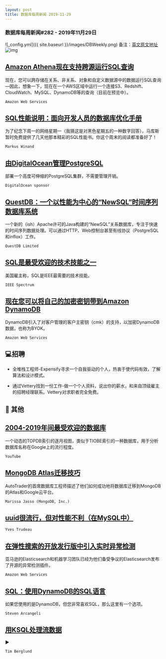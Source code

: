 ```yaml
---
layout: post
title: 数据库每周新闻 2019-11-29
---
```

### 数据库每周新闻#282 - 2019年11月29日
![_config.yml]({{ site.baseurl }}/images/DBWeekly.png)
备注：[英文原文地址](https://dbweekly.com/issues/282)
![img](https://res.cloudinary.com/cpress/image/upload/w_1280,e_sharpen:60/v1575025098/zlizprvul6iws1ra6bcu.jpg)


## [Amazon Athena现在支持跨源运行SQL查询](https://dbweekly.com/link/80626/web)
现在，您可以跨存储在关系、非关系、对象和自定义数据源中的数据运行SQL查询—因此，想象一下，现在在一个AWS区域中运行一个连接S3、Redshift、CloudWatch、MySQL、DynamoDB等的查询（目前在预览中）。

`Amazon Web Services`


## [SQL性能说明：面向开发人员的数据库优化手册](https://dbweekly.com/link/80627/web)
为了纪念下周一的网络星期一（我猜这是对黑色星期五的一种数字回答），马库斯暂时免费提供了几天他那本精彩的SQL性能书。你这个周末的阅读都准备好了！

`Markus Winand`


## [由DigitalOcean管理PostgreSQL](https://dbweekly.com/link/80628/web)
部署一个高度可伸缩的PostgreSQL集群，不需要管理开销。

`DigitalOcean sponsor`


## [QuestDB：一个以性能为中心的“NewSQL”时间序列数据库系统](https://dbweekly.com/link/80629/web)
一个新的（ish）Apache许可的Java构建的“NewSQL”关系数据库，专注于快速的时间序列数据处理。可以通过HTTP、Web控制台甚至有线协议（PostgreSQL和inflox）工作。

`QuestDB Limited`


## [SQL是最受欢迎的技术技能之一](https://dbweekly.com/link/80630/web)
美国雇主称，SQL是IEEE最需要的技术技能。

`IEEE Spectrum`


## [现在您可以将自己的加密密钥带到Amazon DynamoDB](https://dbweekly.com/link/80631/web)
DynamoDB引入了对客户管理的客户主密钥（cmk）的支持，以加密DynamoDB数据，也称为BYOK。

`Amazon Web Services`
## 💻招聘


- 全堆栈工程师-Expensify寻求一个自我驱动的个人，热衷于使代码有效，了解算法和设计模式。


- 通过Vettery找到一份工作-做一个个人资料，说出你的薪水，和来自顶级雇主的招聘经理联系。Vettery对求职者完全免费。
## 📒 其他


## [2004-2019年间最受欢迎的数据库](https://dbweekly.com/link/80634/web)
一个动态的TOPDB索引的逐月视图，类似于TIOBE索引的一种数据库，用于分析数据库名称在Google上的流行程度。

`YouTube`




## [MongoDB Atlas迁移技巧](https://dbweekly.com/link/80636/web)
AutoTrader的首席数据库工程师描述了他们如何成功地将数据库迁移到MongoDB的Atlas和Google云平台。

`Marissa Jasso (MongoDB, Inc.)`




## [uuid很流行，但对性能不利（在MySQL中）](https://dbweekly.com/link/80637/web)

`Yves Trudeau`




## [在弹性搜索的开放发行版中引入实时异常检测](https://dbweekly.com/link/80639/web)
亚马逊的Elasticsearch和机器学习团队已经为他们备受争议的Elasticsearch发布了开源的异常检测插件。

`Amazon Web Services`




## [SQL：使用DynamoDB的SQL语言](https://dbweekly.com/link/80640/web)
如果您使用的是DynamoDB，但您非常喜欢SQL，那么这里有一个选项。

`Steven Arcangeli`




## [用KSQL处理流数据](https://dbweekly.com/link/80641/web)
▶  

`Tim Berglund`


